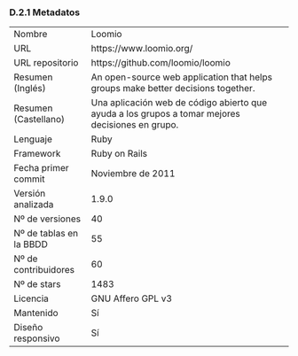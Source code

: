 ### D.2.1 Metadatos

<table>
  <tr>
    <td>Nombre</td>
    <td>Loomio</td>
  </tr>
  <tr>
    <td>URL</td>
    <td>https://www.loomio.org/ </td>
  </tr>
  <tr>
    <td>URL repositorio</td>
    <td>https://github.com/loomio/loomio </td>
  </tr>
  <tr>
    <td>Resumen (Inglés)</td>
    <td>An open-source web application that helps groups make better decisions together.</td>
  </tr>
  <tr>
    <td>Resumen (Castellano)</td>
    <td>Una aplicación web de código abierto que ayuda a los grupos a tomar mejores decisiones en grupo. </td>
  </tr>
  <tr>
    <td>Lenguaje</td>
    <td>Ruby</td>
  </tr>
  <tr>
    <td>Framework</td>
    <td>Ruby on Rails</td>
  </tr>
  <tr>
    <td>Fecha primer commit</td>
    <td>Noviembre de 2011</td>
  </tr>
  <tr>
    <td>Versión analizada</td>
    <td>1.9.0</td>
  </tr>
  <tr>
    <td>Nº de versiones</td>
    <td>40</td>
  </tr>
  <tr>
    <td>Nº de tablas en la BBDD</td>
    <td>55</td>
  </tr>
  <tr>
    <td>Nº de contribuidores</td>
    <td>60</td>
  </tr>
  <tr>
    <td>Nº de stars</td>
    <td>1483</td>
  </tr>
  <tr>
    <td>Licencia</td>
    <td>GNU Affero GPL v3</td>
  </tr>
  <tr>
    <td>Mantenido</td>
    <td>Sí</td>
  </tr>
  <tr>
    <td>Diseño responsivo</td>
    <td>Sí</td>
  </tr>
</table>


 


